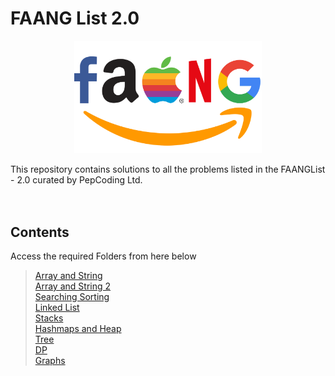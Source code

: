 # FAANG List 2.0

<p align="center">
<img src="./images/faang.png" width ="300">
</p>
This repository contains solutions to all the problems listed in the FAANGList - 2.0 curated by PepCoding Ltd.
<br>
<br>
<br>

## Contents

Access the required Folders from here below

> [Array and String](/ArrayString) <br> [Array and String 2](/ArrayString2) <br> [Searching Sorting](/SearchingSorting) <br> [Linked List](/LinkedList) <br> [Stacks](/StacksQueues) <br> [Hashmaps and Heap](/Hashmaps) <br> [Tree](/Tree) <br> [DP](/DP) <br> [Graphs]("/Graphs) <br>
